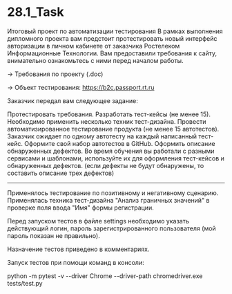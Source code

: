 # 28.1_Task
Итоговый проект по автоматизации тестирования
В рамках выполнения дипломного проекта вам предстоит протестировать новый интерфейс авторизации в личном кабинете от заказчика Ростелеком Информационные Технологии. Вам предоставили требования к сайту, внимательно ознакомьтесь с ними перед началом работы. 

→ Требования по проекту (.doc)

→ Объект тестирования: https://b2c.passport.rt.ru

Заказчик передал вам следующее задание:

Протестировать требования.
Разработать тест-кейсы (не менее 15). Необходимо применить несколько техник тест-дизайна.
Провести автоматизированное тестирование продукта (не менее 15 автотестов). Заказчик ожидает по одному автотесту на каждый написанный тест-кейс. Оформите свой набор автотестов в GitHub.
Оформить описание обнаруженных дефектов. Во время обучения вы работали с разными сервисами и шаблонами, используйте их для оформления тест-кейсов и обнаруженных дефектов. (если дефекты не будут обнаружены, то составить описание трех дефектов)
__________________________________
Применялось тестирование по позитивному и негативному сценарию. Применялась техника тест-дизайна  "Анализ граничных значений" в проверке поля ввода "Имя" формы регистрации.

Перед запуском тестов в файле settings необходимо указать действующий логин, пароль зарегистрированного пользователя (мой пароль показан не правильно).

Назначение тестов приведено в комментариях.

Запуск тестов при помощи команд в консоли:

python -m pytest -v --driver Chrome --driver-path chromedriver.exe tests/test.py



